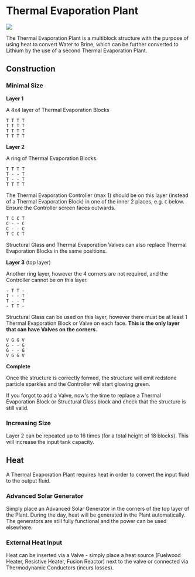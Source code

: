 # Thermal Evaporation Plant
![](item:mekanism:thermal_evaporation_controller,mekanism:thermal_evaporation_block,mekanism:thermal_evaporation_valve,mekanism:structural_glass)

The Thermal Evaporation Plant is a multiblock structure with the purpose of using heat to convert Water to Brine, which can be further converted to Lithium by the use of a second Thermal Evaporation Plant.

## Construction

### Minimal Size
**Layer 1**

A 4x4 layer of Thermal Evaporation Blocks

    T T T T
    T T T T
    T T T T
    T T T T

**Layer 2**

A ring of Thermal Evaporation Blocks.

    T T T T
    T - - T
    T - - T
    T T T T

The Thermal Evaporation Controller (max 1) should be on this layer (instead of a Thermal Evaporation Block) in one of the inner 2 places, e.g. `C` below. Ensure the Controller screen faces outwards.

    T C C T
    C - - C
    C - - C
    T C C T

Structural Glass and Thermal Evaporation Valves can also replace Thermal Evaporation Blocks in the same positions.

**Layer 3** (top layer)

Another ring layer, however the 4 corners are not required, and the Controller cannot be on this layer.

    - T T -
    T - - T
    T - - T
    - T T -

Structural Glass can be used on this layer, however there must be at least 1 Thermal Evaporation Block or Valve on each face. **This is the only layer that can have Valves on the corners.**

    V G G V
    G - - G
    G - - G
    V G G V

**Complete**

Once the structure is correctly formed, the structure will emit redstone particle sparkles and the Controller will start glowing green.

If you forgot to add a Valve, now's the time to replace a Thermal Evaporation Block or Structural Glass block and check that the structure is still valid.

### Increasing Size
Layer 2 can be repeated up to 16 times (for a total height of 18 blocks). This will increase the input tank capacity.

## Heat
A Thermal Evaporation Plant requires heat in order to convert the input fluid to the output fluid.

### Advanced Solar Generator
Simply place an Advanced Solar Generator in the corners of the top layer of the Plant. During the day, heat will be generated in the Plant automatically. The generators are still fully functional and the power can be used elsewhere.

### External Heat Input
Heat can be inserted via a Valve - simply place a heat source (Fuelwood Heater, Resistive Heater, Fusion Reactor) next to the valve or connected via Thermodynamic Conductors (incurs losses).


